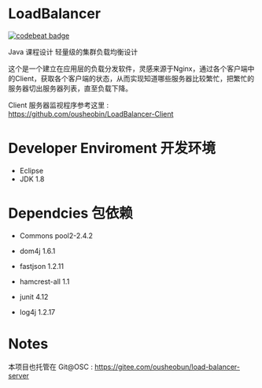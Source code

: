 # LoadBalancer

[![codebeat badge](https://codebeat.co/badges/da2b872c-ffde-40ca-a9aa-f784f9626870)](https://codebeat.co/projects/github-com-ousheobin-load-balancer-server-master)


Java 课程设计 轻量级的集群负载均衡设计

这个是一个建立在应用层的负载分发软件，灵感来源于Nginx，通过各个客户端中的Client，获取各个客户端的状态，从而实现知道哪些服务器比较繁忙，把繁忙的服务器切出服务器列表，直至负载下降。

Client 服务器监视程序参考这里 : https://github.com/ousheobin/LoadBalancer-Client

# Developer Enviroment 开发环境
- Eclipse 
- JDK 1.8

# Dependcies 包依赖

- Commons pool2-2.4.2 
- dom4j 1.6.1
- fastjson 1.2.11  

- hamcrest-all 1.1  
- junit 4.12  

- log4j 1.2.17


# Notes
本项目也托管在 Git@OSC : https://gitee.com/ousheobun/load-balancer-server
